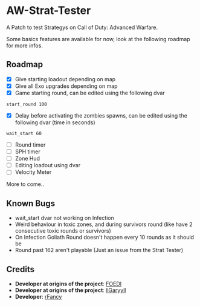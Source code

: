 # AW-Strat-Tester

A Patch to test Strategys on Call of Duty: Advanced Warfare.

Some basics features are available for now, look at the following roadmap for more infos.

## Roadmap

- [x] Give starting loadout depending on map
- [x] Give all Exo upgrades depending on map
- [x] Game starting round, can be edited using the following dvar
```
start_round 100
```
- [x] Delay before activating the zombies spawns, can be edited using the following dvar (time in seconds)
```
wait_start 60
```
- [ ] Round timer
- [ ] SPH timer
- [ ] Zone Hud
- [ ] Editing loadout using dvar
- [ ] Velocity Meter

More to come..

## Known Bugs

- wait_start dvar not working on Infection
- Weird behaviour in toxic zones, and during survivors round (like have 2 consecutive toxic rounds or survivors)
- On Infection Goliath Round doesn't happen every 10 rounds as it should be
- Round past 162 aren't playable (Just an issue from the Strat Tester)

## Credits

- **Developer at origins of the project**: [FOEDI](https://github.com/FOEDI)
- **Developer at origins of the project**: [llGaryyll](https://www.twitch.tv/ligaryyil)
- **Developer**: [rFancy](https://github.com/IITreborII)


